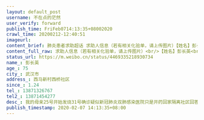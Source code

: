 ```yaml
---
layout: default_post
username: 不在点的茫然
user_verify: forward
publish_time: FriFeb0714:13:35+08002020
crawl_time: 20200212-12:40:51
imageurl: 
content_brief: 肺炎患者求助超话 求助人信息（若有相关化验单，请上传图片）【姓名】彭长英【年龄】75【所在城市】武汉市【所在小区、社区】西马新村西桥社区【患病时间】1.24【联系方式】13871326767【其他紧急联系人】13871454277【病情描述】 我的母亲25号开始发烧 31号确诊疑似新冠肺炎 双肺感染 医 ...全文
content_full_raw: 求助人信息（若有相关化验单，请上传图片）<br/>【姓名】彭长英<br/>【年龄】75<br/>【所在城市】武汉市<br/>【所在小区、社区】西马新村西桥社区<br/>【患病时间】1.24<br/>【联系方式】13871326767<br/>【其他紧急联系人】13871454277<br/>【病情描述】我的母亲25号开始发烧31号确诊疑似新冠肺炎双肺感染医院只是开药回家隔离社区回答永远都是等核酸检测3天没有消息老人还有高血压糖尿病脑梗塞现在水都喝不下只剩下喘气家中还有一个无知固执的老人睡在客厅根本谈不上隔离老人毕竟年纪大什么意外都会出现不想让她这样等死在这里祈求一丝希望拜托了谢谢🙏
status_url: https://m.weibo.cn/status/4469335218930734
name_: 彭长英
age_: 75
city_: 武汉市
address_: 西马新村西桥社区
since_: 1.24
tel_: 13871326767
tel2_: 13871454277
desc_: 我的母亲25号开始发烧31号确诊疑似新冠肺炎双肺感染医院只是开药回家隔离社区回答永远都是等核酸检测3天没有消息老人还有高血压糖尿病脑梗塞现在水都喝不下只剩下喘气家中还有一个无知固执的老人睡在客厅根本谈不上隔离老人毕竟年纪大什么意外都会出现不想让她这样等死在这里祈求一丝希望拜托了谢谢🙏
publish_timestamp: 2020-02-07 14:13:35+08:00
---
```

